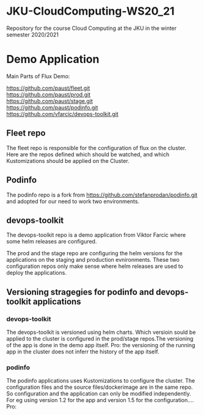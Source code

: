
# JKU-CloudComputing-WS20_21 
Repository for the course Cloud Computing at the JKU in the winter semester 2020/2021

# Demo Application

Main Parts of Flux Demo:

https://github.com/paust/fleet.git  
https://github.com/paust/prod.git  
https://github.com/paust/stage.git  
https://github.com/paust/podinfo.git   
https://github.com/vfarcic/devops-toolkit.git  


## Fleet repo  

The fleet repo is responsible for the configuration of flux on the cluster. Here are the repos defined which should be watched, and which Kustomizations should be applied on the Cluster.

## Podinfo  

The podinfo repo is a fork from https://github.com/stefanprodan/podinfo.git and adopted for our need to work two environments.  

## devops-toolkit
The devops-toolkit repo is a demo application from Viktor Farcic where some helm releases are configured.

The prod and the stage repo are configuring the helm versions for the applications on the staging and production evnironments.
These two configuration repos only make sense where helm releases are used to deploy the applications.

## Versioning stragegies for podinfo and devops-toolkit applications

### devops-toolkit  
The devops-toolkit is versioned using helm charts. Which versioin sould be applied to the cluster is configured in the prod/stage repos.The versioning of the app is done in the demo app itself. Pro: the versioning of the running app in the cluster does not inferr the history of the app itself.

### podinfo
 The podinfo applications uses Kustomizations to configure the cluster. The configuration files and the source files/dockerimage are in the same repo. So configuration and the application can only be modified independently. For eg using version 1.2 for the app and version 1.5 for the configuration.... Pro: 



